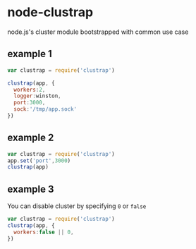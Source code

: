 node-clustrap
=============

node.js's cluster module bootstrapped with common use case

## example 1
```javascript
var clustrap = require('clustrap')

clustrap(app, {
  workers:2,
  logger:winston,
  port:3000,
  sock:'/tmp/app.sock'
})
```

## example 2
```javascript
var clustrap = require('clustrap')
app.set('port',3000)
clustrap(app)
```

## example 3
You can disable cluster by specifying `0` or `false`
```javascript
var clustrap = require('clustrap')
clustrap(app, {
  workers:false || 0,
})
```